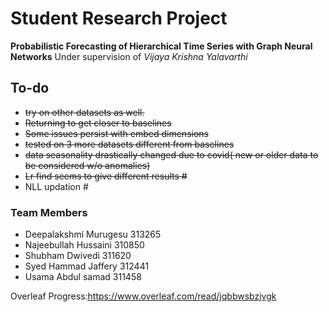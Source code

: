 # Student Research Project
**Probabilistic Forecasting of Hierarchical Time Series with Graph Neural Networks** Under supervision of *Vijaya Krishna Yalavarthi*

<h2>To-do</h3>
<ul>
 <s>
<li>try on other datasets as well.</li>
<li>Returning to get closer to baselines</li>
<li>Some issues persist with embed dimensions</li>
<li>tested on 3 more datasets different from baselines</li>
<li>data seasonality drastically changed due to covid( new or older data to be considered w/o anomalies)</li>
<li>Lr find seems to give different results #</li></s>
<li>NLL updation #</li>
</ul>
 
 

 
 

<h3>Team Members</h3>
<ul>
<li>Deepalakshmi Murugesu 313265</li>
<li>Najeebullah Hussaini 310850</li>
<li>Shubham Dwivedi 311620</li>
<li>Syed Hammad Jaffery 312441</li>
<li>Usama Abdul samad 311458</li>
</ul>

Overleaf Progress:https://www.overleaf.com/read/jqbbwsbzjvgk
